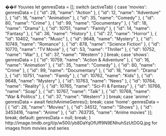 ��#   Y o u v i e s 
 
 l e t   g e n r e s D a t a   =   [ ] ; 
 
 s w i t c h   ( a c t i v e T a b )   { 
 
 c a s e   ' m o v i e s ' : 
 
 g e n r e s D a t a   =   [ 
 
 { 
 
 " i d " :   2 8 , 
 
 " n a m e " :   " A c t i o n " 
 
 } , 
 
 { 
 
 " i d " :   1 2 , 
 
 " n a m e " :   " A d v e n t u r e " 
 
 } , 
 
 { 
 
 " i d " :   1 6 , 
 
 " n a m e " :   " A n i m a t i o n " 
 
 } , 
 
 { 
 
 " i d " :   3 5 , 
 
 " n a m e " :   " C o m e d y " 
 
 } , 
 
 { 
 
 " i d " :   8 0 , 
 
 " n a m e " :   " C r i m e " 
 
 } , 
 
 { 
 
 " i d " :   9 9 , 
 
 " n a m e " :   " D o c u m e n t a r y " 
 
 } , 
 
 { 
 
 " i d " :   1 8 , 
 
 " n a m e " :   " D r a m a " 
 
 } , 
 
 { 
 
 " i d " :   1 0 7 5 1 , 
 
 " n a m e " :   " F a m i l y " 
 
 } , 
 
 { 
 
 " i d " :   1 4 , 
 
 " n a m e " :   " F a n t a s y " 
 
 } , 
 
 { 
 
 " i d " :   3 6 , 
 
 " n a m e " :   " H i s t o r y " 
 
 } , 
 
 { 
 
 " i d " :   2 7 , 
 
 " n a m e " :   " H o r r o r " 
 
 } , 
 
 { 
 
 " i d " :   1 0 4 0 2 , 
 
 " n a m e " :   " M u s i c " 
 
 } , 
 
 { 
 
 " i d " :   9 6 4 8 , 
 
 " n a m e " :   " M y s t e r y " 
 
 } , 
 
 { 
 
 " i d " :   1 0 7 4 9 , 
 
 " n a m e " :   " R o m a n c e " 
 
 } , 
 
 { 
 
 " i d " :   8 7 8 , 
 
 " n a m e " :   " S c i e n c e   F i c t i o n " 
 
 } , 
 
 { 
 
 " i d " :   1 0 7 7 0 , 
 
 " n a m e " :   " T V   M o v i e " 
 
 } , 
 
 { 
 
 " i d " :   5 3 , 
 
 " n a m e " :   " T h r i l l e r " 
 
 } , 
 
 { 
 
 " i d " :   1 0 7 5 2 , 
 
 " n a m e " :   " W a r " 
 
 } , 
 
 { 
 
 " i d " :   3 7 , 
 
 " n a m e " :   " W e s t e r n " 
 
 } 
 
 ] 
 
 
 
                                                 b r e a k ; 
 
 
 
                                         c a s e   ' s h o w s ' : 
 
                                                 g e n r e s D a t a   =     [ 
 
                                                         { 
 
                                                                 " i d " :   1 0 7 5 9 , 
 
                                                                 " n a m e " :   " A c t i o n   &   A d v e n t u r e " 
 
                                                         } , 
 
                                                         { 
 
                                                                 " i d " :   1 6 , 
 
                                                                 " n a m e " :   " A n i m a t i o n " 
 
                                                         } , 
 
                                                         { 
 
                                                                 " i d " :   3 5 , 
 
                                                                 " n a m e " :   " C o m e d y " 
 
                                                         } , 
 
                                                         { 
 
                                                                 " i d " :   8 0 , 
 
                                                                 " n a m e " :   " C r i m e " 
 
                                                         } , 
 
                                                         { 
 
                                                                 " i d " :   9 9 , 
 
                                                                 " n a m e " :   " D o c u m e n t a r y " 
 
                                                         } , 
 
                                                         { 
 
                                                                 " i d " :   1 8 , 
 
                                                                 " n a m e " :   " D r a m a " 
 
                                                         } , 
 
                                                         { 
 
                                                                 " i d " :   1 0 7 5 1 , 
 
                                                                 " n a m e " :   " F a m i l y " 
 
                                                         } , 
 
                                                         { 
 
                                                                 " i d " :   1 0 7 6 2 , 
 
                                                                 " n a m e " :   " K i d s " 
 
                                                         } , 
 
                                                         { 
 
                                                                 " i d " :   9 6 4 8 , 
 
                                                                 " n a m e " :   " M y s t e r y " 
 
                                                         } , 
 
                                                         { 
 
                                                                 " i d " :   1 0 7 6 3 , 
 
                                                                 " n a m e " :   " N e w s " 
 
                                                         } , 
 
                                                         { 
 
                                                                 " i d " :   1 0 7 6 4 , 
 
                                                                 " n a m e " :   " R e a l i t y " 
 
                                                         } , 
 
                                                         { 
 
                                                                 " i d " :   1 0 7 6 5 , 
 
                                                                 " n a m e " :   " S c i - F i   &   F a n t a s y " 
 
                                                         } , 
 
                                                         { 
 
                                                                 " i d " :   1 0 7 6 6 , 
 
                                                                 " n a m e " :   " S o a p " 
 
                                                         } , 
 
                                                         { 
 
                                                                 " i d " :   1 0 7 6 7 , 
 
                                                                 " n a m e " :   " T a l k " 
 
                                                         } , 
 
                                                         { 
 
                                                                 " i d " :   1 0 7 6 8 , 
 
                                                                 " n a m e " :   " W a r   &   P o l i t i c s " 
 
                                                         } , 
 
                                                         { 
 
                                                                 " i d " :   3 7 , 
 
                                                                 " n a m e " :   " W e s t e r n " 
 
                                                         } 
 
                                                 ] 
 
                                                 b r e a k ; 
 
                                         c a s e   ' a n i m e ' : 
 
                                                 g e n r e s D a t a   =   a w a i t   f e t c h A n i m e G e n r e s ( ) ; 
 
                                                 b r e a k ; 
 
                                                 c a s e   ' h o m e ' : 
 
                                                         g e n r e s D a t a   =   [ 
 
                                                           { 
 
 
 
                                                                 " i d " :   2 8 , 
 
                                                                 " n a m e " :   " M o v i e s " 
 
                                                         } , 
 
                                                         { 
 
                                                                 " i d " :   3 4 5 1 2 , 
 
                                                                 " n a m e " :   " S h o w s " 
 
                                                         } , 
 
                                                         { 
 
                                                                         " i d " :   3 4 5 3 4 1 6 , 
 
                                                                         " n a m e " :   " A n i m e " 
 
                                                         } , 
 
                                                                 { 
 
                                                                 " i d " :   7 6 3 7 3 5 , 
 
                                                                 " n a m e " :   " A n i m e   m o v i e s " 
 
 
 
                                                         } ] ; 
 
                                                     b r e a k ; 
 
                                         d e f a u l t : 
 
                                                 g e n r e s D a t a   =   n u l l ; 
 
                                                 b r e a k ; 
 
                                 } 
 
 
 
 h t t p : / / i m a g e . t m d b . o r g / t / p / w 5 0 0 / y b 8 D a Y q O f U f f 9 N 9 E N h u h S z U t D G Q . j p g   f o r   i m a g e s   f r o m   m o v i e s   a n d   s e r i e s 
 
 
 
 
